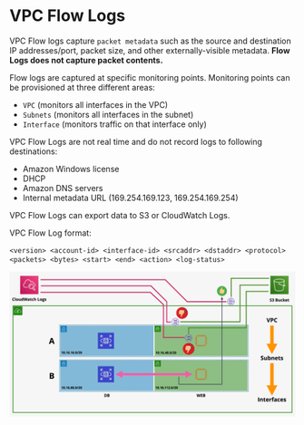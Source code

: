 # VPC Flow Logs

VPC Flow logs capture `packet metadata` such as the source and destination IP addresses/port, packet size, and other externally-visible metadata. **Flow Logs does not capture packet contents.**

Flow logs are captured at specific monitoring points. Monitoring points can be provisioned at three different areas:
- `VPC` (monitors all interfaces in the VPC)
- `Subnets` (monitors all interfaces in the subnet)
- `Interface` (monitors traffic on that interface only)

VPC Flow Logs are not real time and do not record logs to following destinations:
- Amazon Windows license
- DHCP
- Amazon DNS servers
- Internal metadata URL (169.254.169.123, 169.254.169.254)

VPC Flow Logs can export data to S3 or CloudWatch Logs.

VPC Flow Log format:
```
<version> <account-id> <interface-id> <srcaddr> <dstaddr> <protocol> <packets> <bytes> <start> <end> <action> <log-status>
```

![VPC Flow Logs](../static/images/vpcflowlogs.png)
